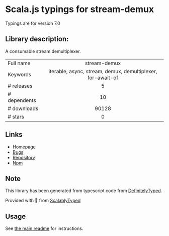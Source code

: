 
# Scala.js typings for stream-demux

Typings are for version 7.0

## Library description:
A consumable stream demultiplexer.

|                    |                 |
| ------------------ | :-------------: |
| Full name          | stream-demux |
| Keywords           | iterable, async, stream, demux, demultiplexer, for-await-of |
| # releases         | 5 |
| # dependents       | 10 |
| # downloads        | 90128 |
| # stars            | 0 |

## Links
- [Homepage](https://github.com/SocketCluster/stream-demux#readme)
- [Bugs](https://github.com/SocketCluster/stream-demux/issues)
- [Repository](https://github.com/SocketCluster/stream-demux)
- [Npm](https://www.npmjs.com/package/stream-demux)
    


## Note
This library has been generated from typescript code from [DefinitelyTyped](https://definitelytyped.org).

Provided with :purple_heart: from [ScalablyTyped](https://github.com/oyvindberg/ScalablyTyped)

## Usage
See [the main readme](../../readme.md) for instructions.


